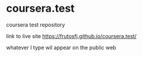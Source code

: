 # coursera.test
coursera test repository

link to live site https://frutosfj.github.io/coursera.test/

whatever I type wil appear on the public web
